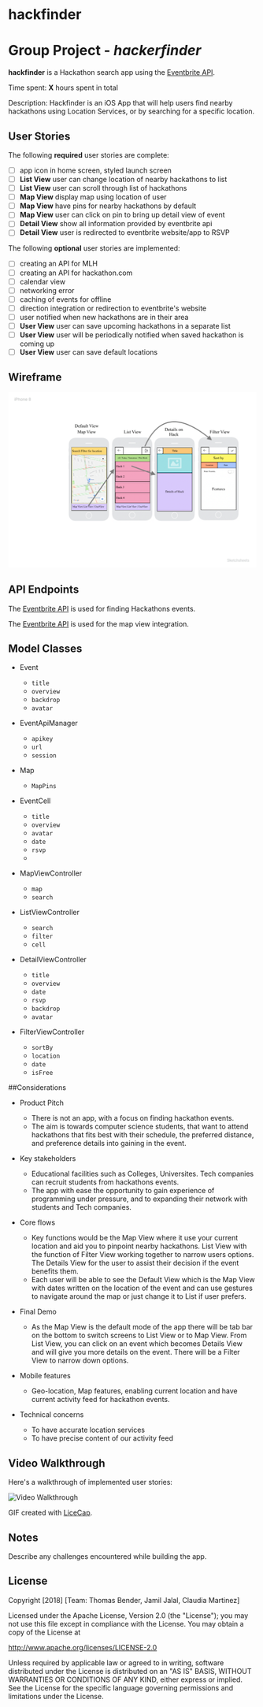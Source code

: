 # hackfinder
# Group Project - *hackerfinder*


**hackfinder** is a Hackathon search app using the [Eventbrite API](https://www.eventbrite.com/developer/v3/).

Time spent: **X** hours spent in total

Description: 
Hackfinder is an iOS App that will help users find nearby hackathons using Location Services, or by searching for a specific location.

## User Stories

The following **required** user stories are complete:
- [ ] app icon in home screen, styled launch screen
- [ ] **List View** user can change location of nearby hackathons to list
- [ ] **List View** user can scroll through list of hackathons
- [ ] **Map View** display map using location of user
- [ ] **Map View** have pins for nearby hackathons by default
- [ ] **Map View** user can click on pin to bring up detail view of event
- [ ] **Detail View** show all information provided by eventbrite api
- [ ] **Detail View** user is redirected to eventbrite website/app to RSVP

The following **optional** user stories are implemented:

- [ ] creating an API for MLH
- [ ] creating an API for hackathon.com
- [ ] calendar view
- [ ] networking error
- [ ] caching of events for offline
- [ ] direction integration or redirection to eventbrite's website
- [ ] user notified when new hackathons are in their area
- [ ] **User View** user can save upcoming hackathons in a separate list
- [ ] **User View** user will be periodically notified when saved hackathon is coming up
- [ ] **User View** user can save default locations

## Wireframe

<img src='https://raw.githubusercontent.com/hackfinder00/hackfinder/master/wireframe.png'>

## API Endpoints

The [Eventbrite API](https://cloud.google.com/maps-platform/) is used for finding Hackathons events.

The [Eventbrite API](https://cloud.google.com/maps-platform/) is used for the map view integration.

## Model Classes
- Event
  - `title`
  - `overview`
  - `backdrop`
  - `avatar`
- EventApiManager
  - `apikey`
  - `url`
  - `session`

- Map
  - `MapPins`

- EventCell
  - `title`
  - `overview`
  - `avatar`
  - `date`
  - `rsvp`
  - 

- MapViewController
  - `map`
  - `search`

- ListViewController
  - `search`
  - `filter`
  - `cell`

- DetailViewController
  - `title`
  - `overview`
  - `date`
  - `rsvp`
  - `backdrop`
  - `avatar`

- FilterViewController
  - `sortBy`
  - `location`
  - `date`
  - `isFree`
  
##Considerations
- Product Pitch
  - There is not an app, with a focus on finding hackathon events. 
  - The aim is towards computer science students, that want to attend hackathons that fits best with their schedule, the preferred distance, and preference details into gaining in the event.
  
- Key stakeholders
  - Educational facilities such as Colleges, Universites. Tech companies can recruit students from hackathons events.
  - The app with ease the opportunity to gain experience of programming under pressure, and to expanding their network with students and Tech companies. 
  
- Core flows
  - Key functions would be the Map View where it use your current location and aid you to pinpoint nearby hackathons. List View with the function of Filter View working together to narrow users options. The Details View for the user to assist their decision if the event benefits them.  
  - Each user will be able to see the Default View which is the Map View with dates written on the location of the event and can use gestures to navigate around the map or just change it to List if user prefers.
  
- Final Demo
  - As the Map View is the default mode of the app there will be tab bar on the bottom to switch screens to List View or to Map View. From List View, you can click on an event which becomes Details View and will give you more details on the event. There will be a Filter View to narrow down options.
 
- Mobile features
  - Geo-location, Map features, enabling current location and have current activity feed for hackathon events.
  
- Technical concerns
  - To have accurate location services
  - To have precise content of our activity feed
  

## Video Walkthrough

Here's a walkthrough of implemented user stories:

<img src='http://i.imgur.com/link/to/your/gif/file.gif' title='Video Walkthrough' width='' alt='Video Walkthrough' />

GIF created with [LiceCap](http://www.cockos.com/licecap/).

## Notes

Describe any challenges encountered while building the app.

## License

Copyright [2018] [Team: Thomas Bender, Jamil Jalal, Claudia Martinez]

Licensed under the Apache License, Version 2.0 (the "License");
you may not use this file except in compliance with the License.
You may obtain a copy of the License at

http://www.apache.org/licenses/LICENSE-2.0

Unless required by applicable law or agreed to in writing, software
distributed under the License is distributed on an "AS IS" BASIS,
WITHOUT WARRANTIES OR CONDITIONS OF ANY KIND, either express or implied.
See the License for the specific language governing permissions and
limitations under the License.
